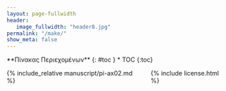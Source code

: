 ```yaml
---
layout: page-fullwidth
header:
   image_fullwidth: "header8.jpg"
permalink: "/make/"
show_meta: false
---
```


<div class="row">
<div class="medium-4 medium-push-8 columns" markdown="1">
<div class="panel radius" markdown="1">
**Πίνακας Περιεχομένων**
{: #toc }
*  TOC
{:toc}
</div>
</div><!-- /.medium-4.columns -->

<div class="medium-8 medium-pull-4 columns" markdown="1">

{% include_relative manuscript/pi-ax02.md %}

{% include license.html %}

</div><!-- /.medium-8.columns -->
</div><!-- /.row -->
